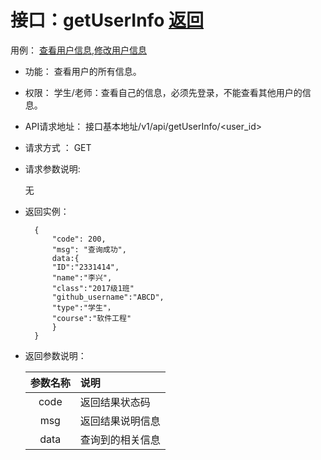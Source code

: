 # 接口：getUserInfo  [返回](../README.md)

用例： [查看用户信息](../example/查看用户信息.md),[修改用户信息](../example/修改用户信息.md)

- 功能：
    查看用户的所有信息。
    
- 权限：
    学生/老师：查看自己的信息，必须先登录，不能查看其他用户的信息。    
    
- API请求地址： 
    接口基本地址/v1/api/getUserInfo/<user_id>

- 请求方式 ：
    GET
    
- 请求参数说明:        
  
    无
  
- 返回实例：

        {         
            "code": 200,
            "msg": "查询成功",
            data:{
            "ID":"2331414",    
            "name":"李兴",
            "class":"2017级1班"
            "github_username":"ABCD",
            "type":"学生"，
            "course":"软件工程"   
            }         
        }

- 返回参数说明：    

  |参数名称|说明|
  |:---------:|:--------------------------------------------------------|
  |code|返回结果状态码|
  |msg|返回结果说明信息|
  |data|查询到的相关信息|
